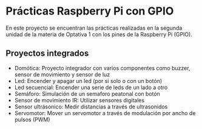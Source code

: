 Prácticas Raspberry Pi con GPIO
============

En este proyecto se encuentran las prácticas realizadas en la segunda unidad de 
la materia de Optativa 1 con los pines de la Raspberry Pi (GPIO).

Proyectos integrados
------------
+ Domótica:
Proyecto integrador con varios componentes como buzzer, sensor de movimiento y
sensor de luz
+ Led:
Encender y apagar un led (por si solo o con un botón)
+ Led secuencial:
Encender una serie de leds de un lado a otro
+ Semáforo:
Simulación de un semaforo peatonal con botón
+ Sensor de movimiento IR:
Utilizar sensores digitales
+ Sensor ultrásonico:
Medir distancias a través de ultrasonidos
+ Servomotor:
Mover un servomotor a través de modulación por ancho de pulsos (PWM)